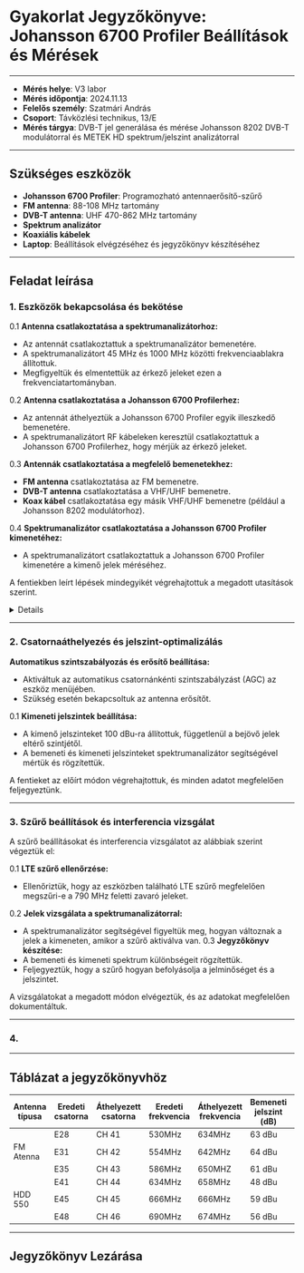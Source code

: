 # Gyakorlat Jegyzőkönyve: Johansson 6700 Profiler Beállítások és Mérések
---

- **Mérés helye**: V3 labor
- **Mérés időpontja**: 2024.11.13
- **Felelős személy**: Szatmári András
- **Csoport**: Távközlési technikus, 13/E
- **Mérés tárgya**: DVB-T jel generálása és mérése Johansson 8202 DVB-T modulátorral és METEK HD spektrum/jelszint analizátorral

---
## Szükséges eszközök
- **Johansson 6700 Profiler**: Programozható antennaerősítő-szűrő
- **FM antenna**: 88-108 MHz tartomány
- **DVB-T antenna**: UHF 470-862 MHz tartomány
- **Spektrum analizátor**
- **Koaxiális kábelek**
- **Laptop**: Beállítások elvégzéséhez és jegyzőkönyv készítéséhez

---

## Feladat leírása

### 1.  Eszközök bekapcsolása és bekötése

0.1 **Antenna csatlakoztatása a spektrumanalizátorhoz:**
   - Az antennát csatlakoztattuk a spektrumanalizátor bemenetére.
   - A spektrumanalizátort 45 MHz és 1000 MHz közötti frekvenciaablakra állítottuk.
   - Megfigyeltük és elmentettük az érkező jeleket ezen a frekvenciatartományban.

0.2 **Antenna csatlakoztatása a Johansson 6700 Profilerhez:**
   - Az antennát áthelyeztük a Johansson 6700 Profiler egyik illeszkedő bemenetére.
   - A spektrumanalizátort RF kábeleken keresztül csatlakoztattuk a Johansson 6700 Profilerhez, hogy mérjük az érkező jeleket.

0.3 **Antennák csatlakoztatása a megfelelő bemenetekhez:**
   - **FM antenna** csatlakoztatása az FM bemenetre.
   - **DVB-T antenna** csatlakoztatása a VHF/UHF bemenetre.
   - **Koax kábel** csatlakoztatása egy másik VHF/UHF bemenetre (például a Johansson 8202 modulátorhoz).

0.4 **Spektrumanalizátor csatlakoztatása a Johansson 6700 Profiler kimenetéhez:**
   - A spektrumanalizátort csatlakoztattuk a Johansson 6700 Profiler kimenetére a kimenő jelek méréséhez.

A fentiekben leírt lépések mindegyikét végrehajtottuk a megadott utasítások szerint.
<details>
   <br>
<img src="https://raw.githubusercontent.com/1SzatmariAndras6/TAVKOZLES/refs/heads/main/JEGYZOKONYV/07.%20-%20Frekvencia%20%C3%A1thelyez%C3%A9s%20m%C3%A9r%C3%A9si%20feladat/its_snapshot_0005.bmp">

</details>

---

### 2. Csatornaáthelyezés és jelszint-optimalizálás 

**Automatikus szintszabályozás és erősítő beállítása:**
   - Aktiváltuk az automatikus csatornánkénti szintszabályzást (AGC) az eszköz menüjében.
   - Szükség esetén bekapcsoltuk az antenna erősítőt.

0.1 **Kimeneti jelszintek beállítása:**
   - A kimenő jelszinteket 100 dBu-ra állítottuk, függetlenül a bejövő jelek eltérő szintjétől.
   - A bemeneti és kimeneti jelszinteket spektrumanalizátor segítségével mértük és rögzítettük.

A fentieket az előírt módon végrehajtottuk, és minden adatot megfelelően feljegyeztünk.

---

### 3. Szűrő beállítások és interferencia vizsgálat 

 A szűrő beállításokat és interferencia vizsgálatot az alábbiak szerint végeztük el:

0.1 **LTE szűrő ellenőrzése:**
   - Ellenőriztük, hogy az eszközben található LTE szűrő megfelelően megszűri-e a 790 MHz feletti zavaró jeleket.

0.2 **Jelek vizsgálata a spektrumanalizátorral:**
   - A spektrumanalizátor segítségével figyeltük meg, hogyan változnak a jelek a kimeneten, amikor a szűrő aktiválva van.
0.3 **Jegyzőkönyv készítése:**
   - A bemeneti és kimeneti spektrum különbségeit rögzítettük.
   - Feljegyeztük, hogy a szűrő hogyan befolyásolja a jelminőséget és a jelszintet.

A vizsgálatokat a megadott módon elvégeztük, és az adatokat megfelelően dokumentáltuk.

---

### 4. 

---

## Táblázat a jegyzőkönyvhöz

| Antenna típusa | Eredeti csatorna | Áthelyezett csatorna | Eredeti frekvencia | Áthelyezett frekvencia | Bemeneti jelszint (dB) | Kimeneti jelszint (dB) |
|----------------|------------------|----------------------|--------------------|------------------------|------------------------|------------------------|
|                |       E28        |       CH 41          |      530MHz        |        634MHz          |     63 dBu             |        173.8dBu        |
|     FM Atenna  |       E31        |       CH 42          |      554MHz        |        642MHz          |     64 dBu             |        174.9dBu        |
|                |       E35        |       CH 43          |      586MHz        |        650MHZ          |     61 dBu             |        174.6dBu        |
|                |       E41        |       CH 44          |      634MHz        |        658MHz          |     48 dBu             |        169.7dBu        |
|     HDD 550    |       E45        |       CH 45          |      666MHz        |        666MHz          |     59 dBu             |        175.7dBu        |
|                |       E48        |       CH 46          |      690MHz        |        674MHz          |     56 dBu             |        174.8dBu        |

---

## Jegyzőkönyv Lezárása
